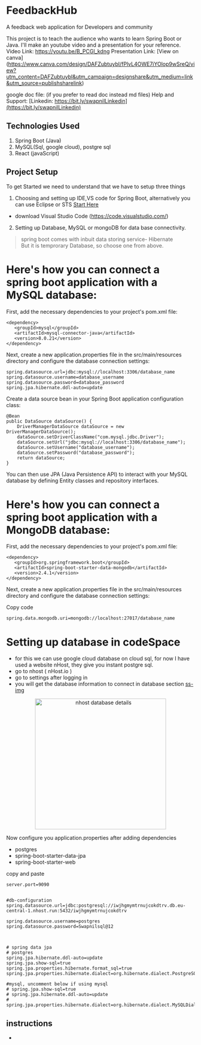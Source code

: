 # FeedbackHub
A feedback web application for Developers and community  



This project is to teach the audience who wants to learn Spring Boot or Java.
I'll make an youtube video and a presentation for your reference.  
Video Link: https://youtu.be/B_PCGl_kdng
Presentation Link: [View on canva] (https://www.canva.com/design/DAFZubtuybI/fPlvL4OWE7iYOlop9wSreQ/view?utm_content=DAFZubtuybI&utm_campaign=designshare&utm_medium=link&utm_source=publishsharelink)

google doc file:   (if you prefer to read doc instead md files)
Help and Support: [Linkedin: https://bit.ly/swapnilLinkedin](https://bit.ly/swapnilLinkedin)
## Technologies Used 
1. Spring Boot (Java) 
2. MySQL(Sql, google cloud), postgre sql
3. React (javaScript)

## Project Setup
To get Started we need to understand that we have to setup three things 
1. Choosing and setting up IDE,VS code for Spring Boot, alternatively you can use Eclipse or STS [Start Here](https://spring.io/tools)
- download Visual Studio Code (https://code.visualstudio.com/)
2. Setting up Database, MySQL or mongoDB for data base connectivity.
> spring boot comes with inbuit data storing service- Hibernate   
But it is temprorary Database, so choose one from above. 



# Here's how you can connect a spring boot application with a MySQL database:

First, add the necessary dependencies to your project's pom.xml file:

```
<dependency>
   <groupId>mysql</groupId>
   <artifactId>mysql-connector-java</artifactId>
   <version>8.0.21</version>
</dependency>
```
Next, create a new application.properties file in the src/main/resources directory and configure the database connection settings:

```
spring.datasource.url=jdbc:mysql://localhost:3306/database_name
spring.datasource.username=database_username
spring.datasource.password=database_password
spring.jpa.hibernate.ddl-auto=update
```

Create a data source bean in your Spring Boot application configuration class:

```
@Bean
public DataSource dataSource() {
    DriverManagerDataSource dataSource = new DriverManagerDataSource();
    dataSource.setDriverClassName("com.mysql.jdbc.Driver");
    dataSource.setUrl("jdbc:mysql://localhost:3306/database_name");
    dataSource.setUsername("database_username");
    dataSource.setPassword("database_password");
    return dataSource;
}
```
You can then use JPA (Java Persistence API) to interact with your MySQL database by defining Entity classes and repository interfaces.
# Here's how you can connect a spring boot application with a MongoDB database:

First, add the necessary dependencies to your project's pom.xml file:
```
<dependency>
   <groupId>org.springframework.boot</groupId>
   <artifactId>spring-boot-starter-data-mongodb</artifactId>
   <version>2.4.1</version>
</dependency>
```
Next, create a new application.properties file in the src/main/resources directory and configure the database connection settings:

Copy code
```
spring.data.mongodb.uri=mongodb://localhost:27017/database_name
```

# Setting up database in codeSpace
- for this we can use google cloud database on cloud sql, for now I have used a website nHost, they give you instant postgre sql. 
- go to nhost ( nHost.io )
- go to settings after logging in 
- you will get the database information to connect in database section
[ss-img](https://files.gitbook.com/v0/b/gitbook-x-prod.appspot.com/o/spaces%2FVHfGOoNtpFOHgbhpjjr9%2Fuploads%2FbybsLqgQED77JYiQZytM%2Fimage.png?alt=media&token=13a62fc7-b68b-47c5-8429-b9942188aa40)

<p align="center">
  <img src="https://files.gitbook.com/v0/b/gitbook-x-prod.appspot.com/o/spaces%2FVHfGOoNtpFOHgbhpjjr9%2Fuploads%2FbybsLqgQED77JYiQZytM%2Fimage.png?alt=media&token=13a62fc7-b68b-47c5-8429-b9942188aa40" width="350" title="nhost database details">
</p>

Now configure you application.properties after adding dependencies
 - postgres
 - spring-boot-starter-data-jpa
 - spring-boot-starter-web

copy and paste
```
server.port=9090


#db-configuration
spring.datasource.url=jdbc:postgresql://iwjhgmymtrnujcokdtrv.db.eu-central-1.nhost.run:5432/iwjhgmymtrnujcokdtrv

spring.datasource.username=postgres
spring.datasource.password=Swapnilsql@12



# spring data jpa 
# postgres
spring.jpa.hibernate.ddl-auto=update
spring.jpa.show-sql=true
spring.jpa.properties.hibernate.format_sql=true
spring.jpa.properties.hibernate.dialect=org.hibernate.dialect.PostgreSQLDialect

#mysql, uncomment below if using mysql
# spring.jpa.show-sql=true
# spring.jpa.hibernate.ddl-auto=update
# spring.jpa.properties.hibernate.dialect=org.hibernate.dialect.MySQLDialect

```  

## instructions 
- 

